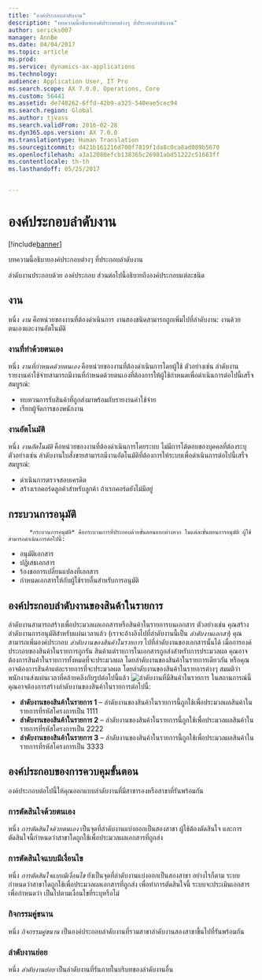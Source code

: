 ```yaml
---
title: "องค์ประกอบลำดับงาน"
description: "บทความนี้อธิบายองค์ประกอบต่างๆ ที่ประกอบลำดับงาน"
author: sericks007
manager: AnnBe
ms.date: 04/04/2017
ms.topic: article
ms.prod: 
ms.service: dynamics-ax-applications
ms.technology: 
audience: Application User, IT Pro
ms.search.scope: AX 7.0.0, Operations, Core
ms.custom: 56441
ms.assetid: de740262-6ffd-42b9-a325-540eae5cec94
ms.search.region: Global
ms.author: tjvass
ms.search.validFrom: 2016-02-28
ms.dyn365.ops.version: AX 7.0.0
ms.translationtype: Human Translation
ms.sourcegitcommit: d421b161216d700f7819f1da8c0ca8ad089b5670
ms.openlocfilehash: a3a12080efcb138365c26981abd51222c51663ff
ms.contentlocale: th-th
ms.lasthandoff: 05/25/2017


---
```


# <a name="workflow-elements"></a>องค์ประกอบลำดับงาน

[!include[banner](../includes/banner.md)]


บทความนี้อธิบายองค์ประกอบต่างๆ ที่ประกอบลำดับงาน

ลำดับงานประกอบด้วย องค์ประกอบ  ส่วนต่อไปนี้อธิบายถึงองค์ประกอบแต่ละชนิด

## <a name="tasks"></a>งาน
หนึ่ง *งาน* คือหน่วยของงานที่ต้องดำเนินการ งานสองชนิดสามารถถูกเพิ่มไปที่ลำดับงาน: งานด้วยตนเองและงานอัตโนมัติ

### <a name="manual-task"></a>งานที่ทำด้วยตนเอง

หนึ่ง *งานที่กำหนดด้วยตนเอง* คือหน่วยของงานที่ต้องดำเนินการโดยผู้ใช้ ตัวอย่างเช่น ลำดับงานรายงานค่าใช้จ่ายสามารถมีงานที่กำหนดด้วยตนเองที่ต้องการให้ผู้ใช้กำหนดเพื่อดำเนินการต่อไปนี้เสร็จสมบูรณ์:

-   ทบทวนการรับสินค้าที่ถูกส่งมาพร้อมกับรายงานค่าใช้จ่าย
-   เรียกผู้จัดการของพนักงาน

### <a name="automated-task"></a>งานอัตโนมัติ

หนึ่ง *งานอัตโนมัติ* คือหน่วยของงานที่ต้องดำเนินการโดยระบบ ไม่มีการโต้ตอบของบุคคลที่ต้องระบุ ตัวอย่างเช่น ลำดับงานใบสั่งขายสามารถมีงานอัตโนมัติที่ต้องการให้ระบบเพื่อดำเนินการต่อไปนี้เสร็จสมบูรณ์:

-   ดำเนินการตรวจสอบเครดิต
-   สร้างเรกคอร์ดลูกค้าสำหรับลูกค้า ถ้าเรกคอร์ดยังไม่มีอยู่

## <a name="approval-processes"></a>กระบวนการอนุมัติ

          *กระบวนการอนุมัติ* คือกระบวนการที่ประกอบด้วยขั้นตอนแยกต่างหาก ในแต่ละขั้นตอนการอนุมัติ ผู้ใช้สามารถดำเนินการต่อไปนี้:

-   อนุมัติเอกสาร
-   ปฏิเสธเอกสาร
-   ร้องขอการเปลี่ยนแปลงที่เอกสาร
-   กำหนดเอกสารให้กับผู้ใช้รายอื่นสำหรับการอนุมัติ

## <a name="lineitem-workflow-elements"></a>องค์ประกอบลำดับงานของสินค้าในรายการ
ลำดับงานสามารถสร้างเพื่อประมวลผลเอกสารหรือสินค้าในรายการบนเอกสาร ตัวอย่างเช่น คุณสร้างลำดับงานการอนุมัติสำหรับแผ่นเวลาแล้ว (เราจะอ้างอิงไปที่ลำดับงานนี้เป็น *ลำดับงานเอกสา*) คุณสามารถเพิ่มองค์ประกอบ *ลำดับงานของสินค้าในรายการ* ไปที่ลำดับงานของเอกสารนั้นได้ เมื่อการองค์ประกอบของสินค้าในรายการถูกรัน สินค้าแต่รายการในเอกสารถูกส่งสำหรับการประมวลผล คุณอาจต้องการสินค้าในรายการทั้งหมดที่จะประมวลผล โดยลำดับงานของสินค้าในรายการเดียวกัน หรือคุณอาจต้องการสินค้าแต่ละรายการที่จะประมวลผล โดยลำดับงานของสินค้าในรายการต่างๆ สมมติว่า พนักงานส่งแผ่นเวลาที่คล้ายคลึงกับรูปต่อไปนี้แล้ว ![ลำดับงานที่มีสินค้าในรายการ](./media/workflow_lineitemworkflow.gif) ในสถานการณ์นี้ คุณอาจต้องการสร้างลำดับงานของสินค้าในรายการต่อไปนี้:

-   **ลำดับงานของสินค้าในรายการ 1** – ลำดับงานของสินค้าในรายการนี้ถูกใช้เพื่อประมวลผลสินค้าในรายการที่รหัสโครงการเป็น 1111
-   **ลำดับงานของสินค้าในรายการ 2** – ลำดับงานของสินค้าในรายการนี้ถูกใช้เพื่อประมวลผลสินค้าในรายการที่รหัสโครงการเป็น 2222
-   **ลำดับงานของสินค้าในรายการ 3** – ลำดับงานของสินค้าในรายการนี้ถูกใช้เพื่อประมวลผลสินค้าในรายการที่รหัสโครงการเป็น 3333

## <a name="flowcontrol-elements"></a>องค์ประกอบของการควบคุมขั้นตอน
องค์ประกอบต่อไปนี้ให้คุณออกแบบลำดับงานที่มีสาขารองหรือสาขาที่รันพร้อมกัน

### <a name="manual-decision"></a>การตัดสินใจด้วยตนเอง

หนึ่ง *การตัดสินใจด้วยตนเอง* เป็นจุดที่ลำดับงานแบ่งออกเป็นสองสาขา ผู้ใช้ต้องตัดสินใจ และการตัดสินใจนี้กำหนดว่าสาขาใดถูกใช้เพื่อประมวลผลเอกสารที่ถูกส่ง

### <a name="conditional-decision"></a>การตัดสินใจแบบมีเงื่อนไข

หนึ่ง *การตัดสินใจแบบมีเงื่อนไข* ยังเป็นจุดที่ลำดับงานแบ่งออกเป็นสองสาขา อย่างไรก็ตาม ระบบกำหนดว่าสาขาใดถูกใช้เพื่อประมวลผลเอกสารที่ถูกส่ง เพื่อทำการตัดสินใจนี้ ระบบจะประเมินเอกสารเพื่อกำหนดว่า เป็นไปตามเงื่อนไขที่ระบุหรือไม่

### <a name="parallel-activity"></a>กิจกรรมคู่ขนาน

หนึ่ง *กิจกรรมคู่ขนาน* เป็นองค์ประกอบลำดับงานที่รวมสาขาลำดับงานสองสาขาขึ้นไปที่รันพร้อมกัน

### <a name="subworkflow"></a>ลำดับงานย่อย

หนึ่ง *ลำดับงานย่อย* เป็นลำดับงานที่รันภายในบริบทของลำดับงานอื่น




